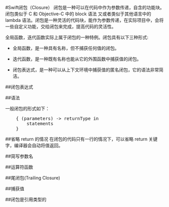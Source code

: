 #Swift闭包（Closure）
闭包是一种可以在代码中作为参数传递，自含的功能块。 闭包类似于 C 和 Objective-C 中的 block 语法 又或者类似于其他语言中的 lambda 语法。闭包是一种灵活的代码块，能作为参数传递，在实际项目中，会将一些自定义功能，交给闭包来完成，提高代码的灵活性。

全局函数，迭代函数实际上属于闭包的一种特例。闭包具有以下三种形式:

* 全局函数，是一种具有名称，但不捕获任何值的闭包。

* 迭代函数，是一种既有名称也能从它的外围函数中捕获值的闭包。

* 闭包表达式，是一种可以从上下文环境中捕获值的匿名闭包，它的语法非常简洁。

##闭包表达式



##语法

一般闭包的形式如下：
<pre lang=swift>
	{ (parameters) -> returnType in
	    statements
	}
</pre>

##省略 return 的情况
在闭包的代码只有一行的情况下，可以省略 return 关键字，编译器会自动将值返回。

##简写参数名

##运算符函数

##尾闭包(Trailing Closure)

##捕获值

##闭包是引用类型的



